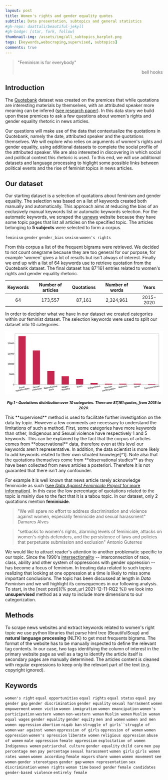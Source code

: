 ```yaml
---
layout: post
title: Women's rights and gender equality quotes 
subtitle: Data presentation, subtopics and general statistics
#gh-repo: daattali/beautiful-jekyll
#gh-badge: [star, fork, follow]
thumbnail-img: /assets/img/all_subtopics_barplot.png
tags: [keywords,webscraping,supervised, subtopics]
comments: true
---
```


> "Feminism is for everybody" 
>  <div style="text-align: right"> bell hooks </div>

## Introduction

The [Quotebank](https://quotebank.dlab.tools) dataset was created on the premices that while quotations are interesting materials by themselves, with an attributed speaker more meaning can be infered ([see research paper](https://dlab.epfl.ch/people/west/pub/Vaucher-Spitz-Catasta-West_WSDM-21.pdf)). In this data story we build upon these premices to ask a few questions about women's rights and gender equality rhetoric in news articles.


Our questions will make use of the data that contextualize the quotations in Quotebank, namely the date, attributed speaker and the quotations themselves.
We will explore who relies on arguments of women's rights and gender equality, using additional datasets to complete the social profile of the attributed speaker. We are also interested in discovering in which social and political context this rhetoric is used. To this end, we will use additional datasets and language processing to higlight some possible links between political events and the rise of feminist topics in news articles.

## Our dataset

Our starting dataset is a selection of quotations about feminism and gender equality. The selection was based on a list of keywords created both manually and automatically. This approach aims at reducing the bias of an exclusively manual keywords list or automatic keywords selection. 
For the automatic keywords, we scraped the [usnews](usnews.com) website because they have some topic pages that list all articles on the specified topic. The articles belonging to **5 subjects** were selected to form a corpus.

`feminism` `gender`      `gender_bias`      `sexism`        `women's rights`  

From this corpus a list of the frequent bigrams were retrieved. We decided to not count onegrame because they are too general for our purpose, for example 'women' gives a lot of results but isn't always of interest. Finally we end up with a list of 64 keywords use to retrieve quotation from the Quotebank dataset. 
The final dataset has 87'161 entries related to women's rights and gender equality rhetoric.

 
 | Keywords| Number of articles |  Quotations| Number of words | Years |
 |:--:|:--:|:--:|:--:|:--:|
 |64 |173,557| 87,161|   2,324,961    | 2015-2020|


In order to decipher what we have in our dataset we created categories within our feminist dataset. The selection keywords were used to split our dataset into 10 categories.

<p align = "center">
<img src = "https://raw.githubusercontent.com/epfl-ada/ada-2021-project-concatsanddogs/main/img/all_subtopics_barplot.png">
</p>
<p align = "center">
	<small> 
		<i> 
			<b>
			Fig.1 - Quotations distribution over 10 categories. There are 87,161 quotes, from 2015 to 2020. 
			</b> 
		</i>
	</small>
</p>
This **supervised** method is used to facilitate further investigation on the data by topic. However a few comments are necessary to understand the limitations of such a method. First, some categories have more keywords than other, Indigenous and Sexual violence have respectively 1 and 5 keywords. This can be explained by the fact that the corpus of articles comes from **observational** data, therefore even at this level our keywords aren't representative. In addition, the data scientist is more likely to add keywords related to their own situated knowlege[^1]. Note also that the quotations themselves come from **observational studies** as they have been collected from news articles a posteriori. Therefore it is not guaranted that there isn't any confounder. 

For example it is well known that news article rarely acknowledge feminicide as such ([see *Data Against Feminicide Project* for more information](https://datoscontrafeminicidio.net/en/home-2/)). In this case the low percentage of quotations related to the topic is mainly due to the fact that it is a tabou topic. In our dataset, only 2 quotations mention **feminicide**.

> "We will spare no effort to address discrimination and violence against women, especially feminicide and sexual harassment"         Damares Alves

> "setbacks to women's rights, alarming levels of feminicide, attacks on women's rights defenders, and the persistence of laws and policies that perpetuate submission and exclusion"	         Antonio Guterres


We would like to attract reader's attention to another problematic specific to our topic. Since the 1990's [intersectionality](https://en.wikipedia.org/wiki/Intersectionality) -- interconnection of race, class, ability and other system of oppressions with gender oppression -- has become a focus of feminism. In treating data related to such topics realizing that looking at one oppression at a time is likely to miss some important conclusions. The topic has been discussed at length in *Data Feminism* and we will highlight its consequences in our following analysis. To start, in the [next post]({% post_url 2021-12-11-RQ2 %}) we look into **unsupervised** method as a way to include more dimensions to our categorization.


## Methods 

To scrape news websites and extract keywords related to women's right topic we use python libraries that parse html tree (BeautifulSoup) and **natural language processing** (NLTK) to get most frequents bigrams. The format of the website has to be manually inspected to define the relevant tag contents. In our case, two tags identifying the column of interest in the primary website page as well as a tag to identify the article itself is secondary pages are manually determined. The articles content is cleaned with regular expressions to keep only the relevant part of the text (e.g. copyright ignored).

## Keywords 

`women's right` `equal opportunities` `equal rights` `equal status` `equal pay` `gender gap` `gender discrimination` `gender equality` `sexual harrasment`
`women empowerment` `women victim` `women immigration` `women emancipation` `women's participation` `western women` `non-western woman` `Muslim women` `Muslim woman` `equal wages` `gender equality` `gender equity` `men and women` `women and men` `women oppression` `abortion` `niqab ban` `struggle of girls``struggle of women` `war against women` `oppression of girls` `oppression of women` `women oppression` `women's opression` `liberate women` `religious oppression` `abuse of women` `male oppression` `female oppression` `exploitation of women`  `Indigenous women` `patriarchal culture` `gender equality` `child care` `men pay` `percentage men` `pay percentage` `sexual harassment` `women girls` `girls women` `rates women` `women according` `female mayors` `share women` `women movement` `see women` `gender stereotypes` `gender gap` `women representation` `sex discrimination` `women rights` `woman time` `based gender` `female candidates` `gender-based violence` `entirely female` 

[^1]: In this study the data scientist choosing the keywords is a white, cisgender, middle-class, able women. 
